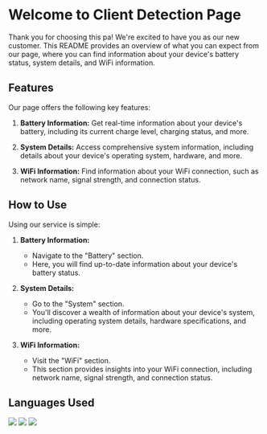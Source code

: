 # Welcome to Client Detection Page

Thank you for choosing this pa! We're excited to have you as our new customer. This README provides an overview of what you can expect from our page, where you can find information about your device's battery status, system details, and WiFi information.

## Features

Our page offers the following key features:

1. **Battery Information:** Get real-time information about your device's battery, including its current charge level, charging status, and more.

2. **System Details:** Access comprehensive system information, including details about your device's operating system, hardware, and more.

3. **WiFi Information:** Find information about your WiFi connection, such as network name, signal strength, and connection status.

## How to Use

Using our service is simple:

1. **Battery Information:**
   - Navigate to the "Battery" section.
   - Here, you will find up-to-date information about your device's battery status.

2. **System Details:**
   - Go to the "System" section.
   - You'll discover a wealth of information about your device's system, including operating system details, hardware specifications, and more.

3. **WiFi Information:**
   - Visit the "WiFi" section.
   - This section provides insights into your WiFi connection, including network name, signal strength, and connection status.

## Languages Used
![](https://img.shields.io/badge/HTML5-E34F26?style=for-the-badge&logo=html5&logoColor=white)
![](https://img.shields.io/badge/CSS3-1572B6?style=for-the-badge&logo=css3&logoColor=white)
![](https://img.shields.io/badge/JavaScript-F7DF1E?style=for-the-badge&logo=javascript&logoColor=black)
